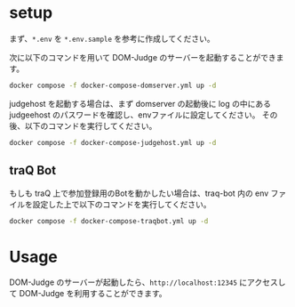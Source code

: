 # setup

まず、`*.env` を `*.env.sample` を参考に作成してください。

次に以下のコマンドを用いて DOM-Judge のサーバーを起動することができます。
```bash
docker compose -f docker-compose-domserver.yml up -d
```

judgehost を起動する場合は、まず domserver の起動後に log の中にある judgeehost のパスワードを確認し、envファイルに設定してください。
その後、以下のコマンドを実行してください。
```bash
docker compose -f docker-compose-judgehost.yml up -d
```

## traQ Bot

もしも traQ 上で参加登録用のBotを動かしたい場合は、traq-bot 内の env ファイルを設定した上で以下のコマンドを実行してください。

```bash
docker compose -f docker-compose-traqbot.yml up -d
```

# Usage
DOM-Judge のサーバーが起動したら、`http://localhost:12345` にアクセスして DOM-Judge を利用することができます。

